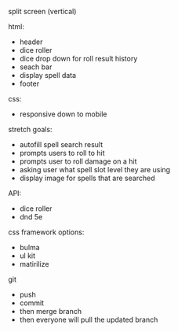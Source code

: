 split screen (vertical)

html:
- header
- dice roller
- dice drop down for roll result history
- seach bar
- display spell data
- footer


css:
- responsive down to mobile


stretch goals:
- autofill spell search result
- prompts users to roll to hit
- prompts user to roll damage on a hit
- asking user what spell slot level they are using
- display image for spells that are searched


API:
- dice roller
- dnd 5e 


css framework options:
- bulma
- ul kit
- matirilize


git 
- push
- commit
- then merge branch
- then everyone will pull the updated branch